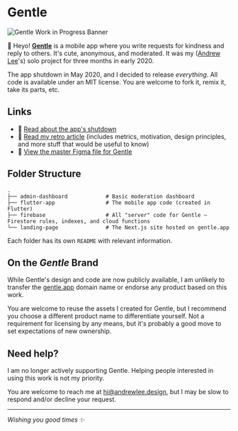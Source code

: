 # Gentle

![Gentle Work in Progress Banner](https://user-images.githubusercontent.com/10323195/81870666-30052f80-952b-11ea-83fd-e00abde068a7.png)

👋 Heyo! [**Gentle**](https://gentle.app/) is a mobile app where you write requests for kindness and reply to others. It's cute, anonymous, and moderated. It was my ([Andrew Lee](https://andrewlee.design/)'s) solo project for three months in early 2020.

The app shutdown in May 2020, and I decided to release _everything_. All code is available under an MIT license. You are welcome to fork it, remix it, take its parts, etc.

## Links

- 📃 [Read about the app's shutdown](https://gentle.app/shutdown)
- 💬 [Read my retro article](https://andrewlee.design/blog/designing-gentle) (includes metrics, motivation, design principles, and more stuff that would be useful to know)
- 🎨 [View the master Figma file for Gentle](#)

## Folder Structure

```
.
├── admin-dashboard            # Basic moderation dashboard
├── flutter-app                # The mobile app code (created in Flutter)
├── firebase                   # All "server" code for Gentle — Firestore rules, indexes, and cloud functions
└── landing-page               # The Next.js site hosted on gentle.app
```

Each folder has its own `README` with relevant information.

## On the _Gentle_ Brand

While Gentle's design and code are now publicly available, I am unlikely to transfer the [gentle.app](https://gentle.app/) domain name or endorse any product based on this work.

You are welcome to reuse the assets I created for Gentle, but I recommend you choose a different product name to differentiate yourself. Not a requirement for licensing by any means, but it's probably a good move to set expectations of new ownership.

## Need help?

I am no longer actively supporting Gentle. Helping people interested in using this work is not my priority.

You are welcome to reach me at [hi@andrewlee.design](mailto:hi@andrewlee.design), but I may be slow to respond and/or decline your request.

---

_Wishing you good times ✨_
